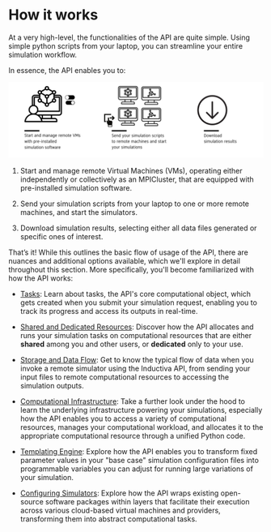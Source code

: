 # How it works

At a very high-level, the functionalities of the API are quite simple. Using simple 
python scripts from your laptop, you can streamline your entire simulation workflow.

In essence, the API enables you to:

<div align="center">
   <img src="../_static/infographic-apifunctionality-fullscreen.svg" alt="Inductiva API Usage Flow">

</div>


1. Start and manage remote Virtual Machines (VMs), operating either independently 
or collectively as an MPICluster, that are equipped with pre-installed simulation 
software.

2. Send your simulation scripts from your laptop to one or more remote machines, 
and start the simulators.

3. Download simulation results, selecting either all data files generated or 
specific ones of interest.

That’s it! While this outlines the basic flow of usage of the API, there are
nuances and additional options available, which we'll explore in detail throughout
this section. More specifically, you'll become familiarized with how the API 
works:

- [Tasks](./tasks.md): Learn about tasks, the API's core computational object, which 
gets created when you submit your simulation request, enabling you to track its 
progress and access its outputs in real-time.

- [Shared and Dedicated Resources](./shared_dedicated_resources.md): Discover how
the API allocates and runs your simulation tasks on computational resources that 
are either **shared** among you and other users, or **dedicated** only to your use.

- [Storage and Data Flow](./data_flow.md): Get to know the typical flow of data 
when you invoke a remote simulator using the Inductiva API, from sending your input
files to remote computational resources to accessing the simulation outputs.

- [Computational Infrastructure](./computational-infrastructure.md): Take a further 
look under the hood to learn the underlying infrastructure powering your simulations, 
especially how the API enables you to access a variety of computational resources, 
manages your computational workload, and allocates it to the appropriate computational 
resource through a unified Python code.

- [Templating Engine](./templating.md): Explore how the API enables you to transform 
fixed parameter values in your "base case" simulation configuration files into 
programmable variables you can adjust for running large variations of your simulation.

- [Configuring Simulators](./configuring-simulators.md): Explore how the API 
wraps existing open-source software packages within layers that facilitate their 
execution across various cloud-based virtual machines and providers, transforming 
them into abstract computational tasks.

